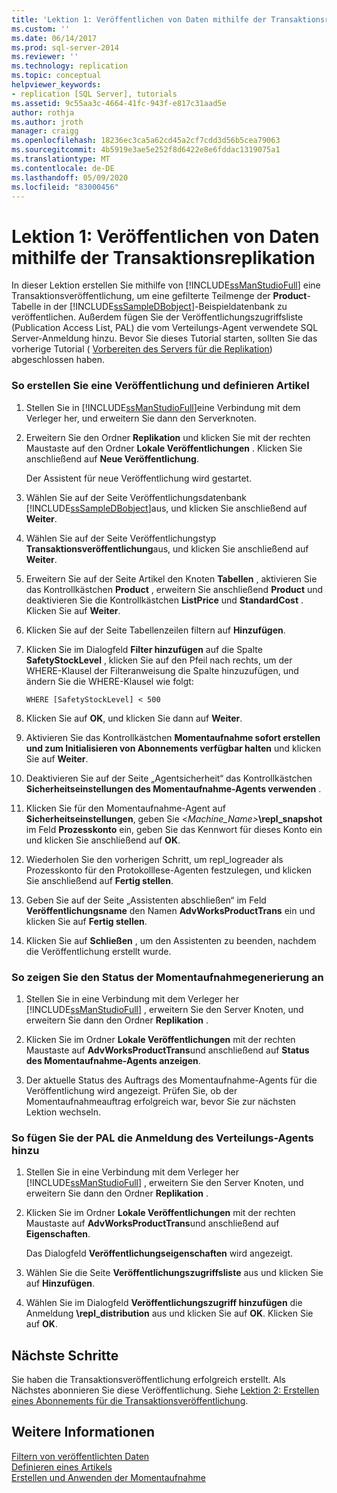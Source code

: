 ```yaml
---
title: 'Lektion 1: Veröffentlichen von Daten mithilfe der Transaktionsreplikation | Microsoft-Dokumentation'
ms.custom: ''
ms.date: 06/14/2017
ms.prod: sql-server-2014
ms.reviewer: ''
ms.technology: replication
ms.topic: conceptual
helpviewer_keywords:
- replication [SQL Server], tutorials
ms.assetid: 9c55aa3c-4664-41fc-943f-e817c31aad5e
author: rothja
ms.author: jroth
manager: craigg
ms.openlocfilehash: 18236ec3ca5a62cd45a2cf7cdd3d56b5cea79063
ms.sourcegitcommit: 4b5919e3ae5e252f8d6422e8e6fddac1319075a1
ms.translationtype: MT
ms.contentlocale: de-DE
ms.lasthandoff: 05/09/2020
ms.locfileid: "83000456"
---
```

# <a name="lesson-1-publishing-data-using-transactional-replication"></a>Lektion 1: Veröffentlichen von Daten mithilfe der Transaktionsreplikation
   In dieser Lektion erstellen Sie mithilfe von [!INCLUDE[ssManStudioFull](../../includes/ssmanstudiofull-md.md)] eine Transaktionsveröffentlichung, um eine gefilterte Teilmenge der **Product**-Tabelle in der [!INCLUDE[ssSampleDBobject](../../includes/sssampledbobject-md.md)]-Beispieldatenbank zu veröffentlichen. Außerdem fügen Sie der Veröffentlichungszugriffsliste (Publication Access List, PAL) die vom Verteilungs-Agent verwendete SQL Server-Anmeldung hinzu. Bevor Sie dieses Tutorial starten, sollten Sie das vorherige Tutorial ( [Vorbereiten des Servers für die Replikation](tutorial-preparing-the-server-for-replication.md)) abgeschlossen haben.  
  
### <a name="to-create-a-publication-and-define-articles"></a>So erstellen Sie eine Veröffentlichung und definieren Artikel  
  
1.  Stellen Sie in [!INCLUDE[ssManStudioFull](../../includes/ssmanstudiofull-md.md)]eine Verbindung mit dem Verleger her, und erweitern Sie dann den Serverknoten.  
  
2.  Erweitern Sie den Ordner **Replikation** und klicken Sie mit der rechten Maustaste auf den Ordner **Lokale Veröffentlichungen** . Klicken Sie anschließend auf **Neue Veröffentlichung**.  
  
     Der Assistent für neue Veröffentlichung wird gestartet.  
  
3.  Wählen Sie auf der Seite Veröffentlichungsdatenbank [!INCLUDE[ssSampleDBobject](../../includes/sssampledbobject-md.md)]aus, und klicken Sie anschließend auf **Weiter**.  
  
4.  Wählen Sie auf der Seite Veröffentlichungstyp **Transaktionsveröffentlichung**aus, und klicken Sie anschließend auf **Weiter**.  
  
5.  Erweitern Sie auf der Seite Artikel den Knoten **Tabellen** , aktivieren Sie das Kontrollkästchen **Product** , erweitern Sie anschließend **Product** und deaktivieren Sie die Kontrollkästchen **ListPrice** und **StandardCost** . Klicken Sie auf **Weiter**.  
  
6.  Klicken Sie auf der Seite Tabellenzeilen filtern auf **Hinzufügen**.  
  
7.  Klicken Sie im Dialogfeld **Filter hinzufügen** auf die Spalte **SafetyStockLevel** , klicken Sie auf den Pfeil nach rechts, um der WHERE-Klausel der Filteranweisung die Spalte hinzuzufügen, und ändern Sie die WHERE-Klausel wie folgt:  
  
    ```  
    WHERE [SafetyStockLevel] < 500  
    ```  
  
8.  Klicken Sie auf **OK**, und klicken Sie dann auf **Weiter**.  
  
9. Aktivieren Sie das Kontrollkästchen **Momentaufnahme sofort erstellen und zum Initialisieren von Abonnements verfügbar halten** und klicken Sie auf **Weiter**.  
  
10. Deaktivieren Sie auf der Seite „Agentsicherheit“ das Kontrollkästchen **Sicherheitseinstellungen des Momentaufnahme-Agents verwenden** .  
  
11. Klicken Sie für den Momentaufnahme-Agent auf **Sicherheitseinstellungen**, geben Sie \<_Machine_Name>_**\repl_snapshot** im Feld **Prozesskonto** ein, geben Sie das Kennwort für dieses Konto ein und klicken Sie anschließend auf **OK**.  
  
12. Wiederholen Sie den vorherigen Schritt, um repl_logreader als Prozesskonto für den Protokolllese-Agenten festzulegen, und klicken Sie anschließend auf **Fertig stellen**.  
  
13. Geben Sie auf der Seite „Assistenten abschließen“ im Feld **Veröffentlichungsname** den Namen **AdvWorksProductTrans** ein und klicken Sie auf **Fertig stellen**.  
  
14. Klicken Sie auf **Schließen** , um den Assistenten zu beenden, nachdem die Veröffentlichung erstellt wurde.  
  
### <a name="to-view-the-status-of-snapshot-generation"></a>So zeigen Sie den Status der Momentaufnahmegenerierung an  
  
1.  Stellen Sie in eine Verbindung mit dem Verleger her [!INCLUDE[ssManStudioFull](../../includes/ssmanstudiofull-md.md)] , erweitern Sie den Server Knoten, und erweitern Sie dann den Ordner **Replikation** .  
  
2.  Klicken Sie im Ordner **Lokale Veröffentlichungen** mit der rechten Maustaste auf **AdvWorksProductTrans**und anschließend auf **Status des Momentaufnahme-Agents anzeigen**.  
  
3.  Der aktuelle Status des Auftrags des Momentaufnahme-Agents für die Veröffentlichung wird angezeigt. Prüfen Sie, ob der Momentaufnahmeauftrag erfolgreich war, bevor Sie zur nächsten Lektion wechseln.  
  
### <a name="to-add-the-distribution-agent-login-to-the-pal"></a>So fügen Sie der PAL die Anmeldung des Verteilungs-Agents hinzu  
  
1.  Stellen Sie in eine Verbindung mit dem Verleger her [!INCLUDE[ssManStudioFull](../../includes/ssmanstudiofull-md.md)] , erweitern Sie den Server Knoten, und erweitern Sie dann den Ordner **Replikation** .  
  
2.  Klicken Sie im Ordner **Lokale Veröffentlichungen** mit der rechten Maustaste auf **AdvWorksProductTrans**und anschließend auf **Eigenschaften**.  
  
     Das Dialogfeld **Veröffentlichungseigenschaften** wird angezeigt.  
  
3.  Wählen Sie die Seite **Veröffentlichungszugriffsliste** aus und klicken Sie auf **Hinzufügen**.  
  
4.  Wählen Sie im Dialogfeld **Veröffentlichungszugriff hinzufügen** die Anmeldung _<Computername>_**\repl_distribution** aus und klicken Sie auf **OK**. Klicken Sie auf **OK**.  
  
## <a name="next-steps"></a>Nächste Schritte  
 Sie haben die Transaktionsveröffentlichung erfolgreich erstellt. Als Nächstes abonnieren Sie diese Veröffentlichung. Siehe [Lektion 2: Erstellen eines Abonnements für die Transaktionsveröffentlichung](lesson-2-creating-a-subscription-to-the-transactional-publication.md).  
  
## <a name="see-also"></a>Weitere Informationen  
 [Filtern von veröffentlichten Daten](publish/filter-published-data.md)   
 [Definieren eines Artikels](publish/define-an-article.md)   
 [Erstellen und Anwenden der Momentaufnahme](create-and-apply-the-snapshot.md)  
  
  
